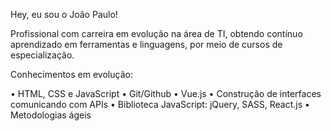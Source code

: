 Hey, eu sou o João Paulo!

Profissional com carreira em evolução na área de TI, obtendo contínuo aprendizado em ferramentas e linguagens, por meio de cursos de especialização.
 
Conhecimentos em evolução:
 
• HTML, CSS e JavaScript
• Git/Github
• Vue.js
• Construção de interfaces comunicando com APIs
• Biblioteca JavaScript: jQuery, SASS, React.js
• Metodologias ágeis
